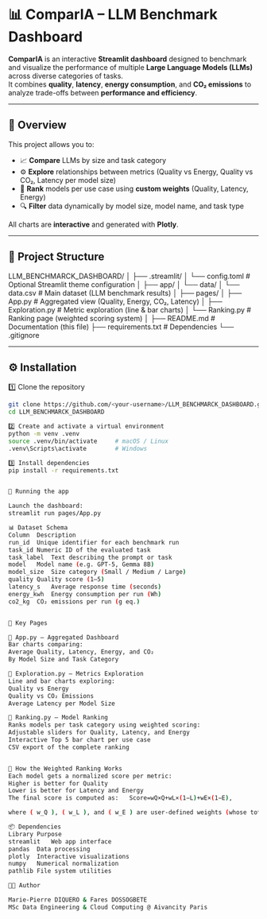 # 📊 ComparIA – LLM Benchmark Dashboard

**ComparIA** is an interactive **Streamlit dashboard** designed to benchmark and visualize the performance of multiple **Large Language Models (LLMs)** across diverse categories of tasks.  
It combines **quality**, **latency**, **energy consumption**, and **CO₂ emissions** to analyze trade-offs between **performance and efficiency**.

---

## 🧠 Overview

This project allows you to:

- 📈 **Compare** LLMs by size and task category  
- ⚙️ **Explore** relationships between metrics (Quality vs Energy, Quality vs CO₂, Latency per model size)  
- 🏁 **Rank** models per use case using **custom weights** (Quality, Latency, Energy)  
- 🔍 **Filter** data dynamically by model size, model name, and task type  

All charts are **interactive** and generated with **Plotly**.

---

## 🧱 Project Structure

LLM_BENCHMARCK_DASHBOARD/
│
├── .streamlit/
│ └── config.toml # Optional Streamlit theme configuration
│
├── app/
│ └── data/
│ └── data.csv # Main dataset (LLM benchmark results)
│
├── pages/
│ ├── App.py # Aggregated view (Quality, Energy, CO₂, Latency)
│ ├── Exploration.py # Metric exploration (line & bar charts)
│ └── Ranking.py # Ranking page (weighted scoring system)
│
├── README.md # Documentation (this file)
├── requirements.txt # Dependencies
└── .gitignore


---

## ⚙️ Installation

1️⃣ Clone the repository
```bash
git clone https://github.com/<your-username>/LLM_BENCHMARCK_DASHBOARD.git
cd LLM_BENCHMARCK_DASHBOARD

2️⃣ Create and activate a virtual environment
python -m venv .venv
source .venv/bin/activate     # macOS / Linux
.venv\Scripts\activate        # Windows

3️⃣ Install dependencies
pip install -r requirements.txt


🚀 Running the app

Launch the dashboard:
streamlit run pages/App.py

📊 Dataset Schema
Column	Description
run_id	Unique identifier for each benchmark run
task_id	Numeric ID of the evaluated task
task_label	Text describing the prompt or task
model	Model name (e.g. GPT-5, Gemma 8B)
model_size	Size category (Small / Medium / Large)
quality	Quality score (1–5)
latency_s	Average response time (seconds)
energy_kwh	Energy consumption per run (Wh)
co2_kg	CO₂ emissions per run (g eq.)


🧩 Key Pages

🧭 App.py – Aggregated Dashboard
Bar charts comparing:
Average Quality, Latency, Energy, and CO₂
By Model Size and Task Category

🔬 Exploration.py – Metrics Exploration
Line and bar charts exploring:
Quality vs Energy
Quality vs CO₂ Emissions
Average Latency per Model Size

🏁 Ranking.py – Model Ranking
Ranks models per task category using weighted scoring:
Adjustable sliders for Quality, Latency, and Energy
Interactive Top 5 bar chart per use case
CSV export of the complete ranking


🧠 How the Weighted Ranking Works
Each model gets a normalized score per metric:
Higher is better for Quality
Lower is better for Latency and Energy
The final score is computed as:   Score=wQ​×Q+wL​×(1−L)+wE​×(1−E),

where ( w_Q ), ( w_L ), and ( w_E ) are user-defined weights (whose total does not exceed 1), and all metrics are normalized between 0 and 1 prior to aggregation.

📦 Dependencies
Library	Purpose
streamlit	Web app interface
pandas	Data processing
plotly	Interactive visualizations
numpy	Numerical normalization
pathlib	File system utilities

🧑‍💻 Author

Marie-Pierre DIQUERO & Fares DOSSOGBETE 
MSc Data Engineering & Cloud Computing @ Aivancity Paris
